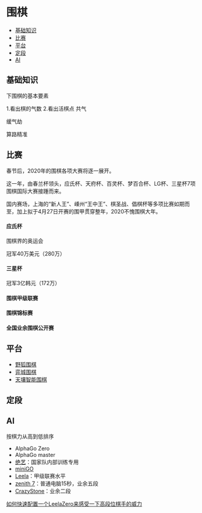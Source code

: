 # 围棋

* [基础知识](#基础知识)
* [比赛](#比赛)
* [平台](#平台)
* [定段](#定段)
* [AI](#AI)

## 基础知识

下围棋的基本要素

1.看出棋的气数
2.看出活棋点
共气


缓气劫


算路精准

## 比赛

春节后，2020年的围棋各项大赛将逐一展开。

这一年，由春兰杯领头，应氏杯、天府杯、百灵杯、梦百合杯、LG杯、三星杯7项围棋国际大赛接踵而来。

国内赛场，上海的“新人王”、嵊州“王中王”、棋圣战、倡棋杯等多项比赛如期而至，加上拟于4月27日开赛的围甲贯穿整年，2020不愧围棋大年。

#### 应氏杯

围棋界的奥运会

冠军40万美元（280万）

#### 三星杯

冠军3亿韩元（172万）

#### 围棋甲级联赛

#### 围棋锦标赛

#### 全国业余围棋公开赛

## 平台

- [野狐围棋](https://www.foxwq.com/)
- [弈城围棋](http://www.eweiqi.com/)
- [天壤智能围棋](https://go.tianrang.com/)
## 定段

## AI

按棋力从高到低排序

- AlphaGo Zero
- AlphaGo master
- [绝艺]()：国家队内部训练专用
- [miniGO](https://github.com/tensorflow/minigo)
- [Leela](http://zero.sjeng.org/)：甲级联赛水平
- [zenith 7](https://book.mynavi.jp/ec/products/detail/id=77803)：普通电脑15秒，业余五段
- [CrazyStone](https://www.remi-coulom.fr/CrazyStone/)：业余二段


[如何快速配置一个LeelaZero来感受一下高段位棋手的威力](http://blog.sina.com.cn/s/blog_6e24e0c90102ytqn.html)




